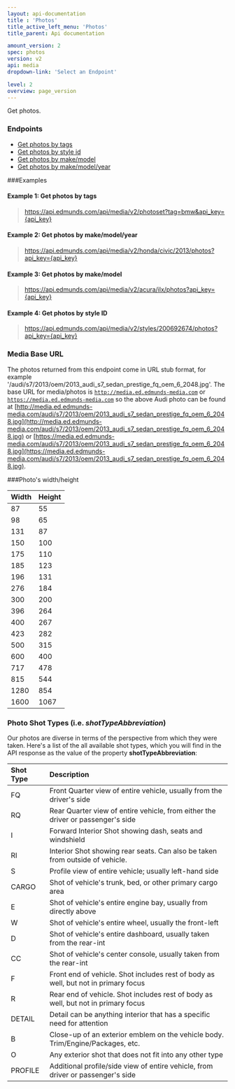 ```yaml
---
layout: api-documentation
title : 'Photos'
title_active_left_menu: 'Photos'
title_parent: Api documentation

amount_version: 2
spec: photos
version: v2
api: media
dropdown-link: 'Select an Endpoint'

level: 2
overview: page_version
---
```


<div class="info-message">
    Get photos.
</div>

### Endpoints

* [Get photos by tags](/api-documentation/media/photos/v2/01_photos_by_tags/api-description.html)
* [Get photos by style id](/api-documentation/media/photos/v2/02_photos_by_style_id/api-description.html)
* [Get photos by make/model](/api-documentation/media/photos/v2/03_photos_by_make_model/api-description.html)
* [Get photos by make/model/year](/api-documentation/media/photos/v2/04_photos_by_make_model_year/api-description.html)

###Examples

#### Example 1: Get photos by tags
    
> https://api.edmunds.com/api/media/v2/photoset?tag=bmw&api_key={api_key}

#### Example 2: Get photos by make/model/year

> https://api.edmunds.com/api/media/v2/honda/civic/2013/photos?api_key={api_key}

#### Example 3: Get photos by make/model

> https://api.edmunds.com/api/media/v2/acura/ilx/photos?api_key={api_key}

#### Example 4: Get photos by style ID

> https://api.edmunds.com/api/media/v2/styles/200692674/photos?api_key={api_key}

### Media Base URL

The photos returned from this endpoint come in URL stub format, for example '/audi/s7/2013/oem/2013_audi_s7_sedan_prestige_fq_oem_6_2048.jpg'. The base URL for media/photos is <code>http://media.ed.edmunds-media.com</code> or <code>https://media.ed.edmunds-media.com</code> so the above Audi photo can be found at [http://media.ed.edmunds-media.com/audi/s7/2013/oem/2013_audi_s7_sedan_prestige_fq_oem_6_2048.jpg](http://media.ed.edmunds-media.com/audi/s7/2013/oem/2013_audi_s7_sedan_prestige_fq_oem_6_2048.jpg) or [https://media.ed.edmunds-media.com/audi/s7/2013/oem/2013_audi_s7_sedan_prestige_fq_oem_6_2048.jpg](https://media.ed.edmunds-media.com/audi/s7/2013/oem/2013_audi_s7_sedan_prestige_fq_oem_6_2048.jpg).

###Photo's width/height

| Width      | Height    |
|:---------- |:----------|
| 87         | 55        |
| 98         | 65        |
| 131        | 87        |
| 150        | 100       |
| 175        | 110       |
| 185        | 123       |
| 196        | 131       |
| 276        | 184       |
| 300        | 200       |
| 396        | 264       |
| 400        | 267       |
| 423        | 282       |
| 500        | 315       |
| 600        | 400       |
| 717        | 478       |
| 815        | 544       |
| 1280       | 854       |
| 1600       | 1067      |


### Photo Shot Types (i.e. *shotTypeAbbreviation*)

Our photos are diverse in terms of the perspective from which they were taken. Here's a list of the all available shot types, which you will find in the API response as the value of the property **shotTypeAbbreviation**:

| Shot Type             | Description                                                                               |
|:----------------------|:------------------------------------------------------------------------------------------|
| FQ                    | Front Quarter view of entire vehicle, usually from the driver's side                      |
| RQ                    | Rear Quarter view of entire vehicle, from either the driver or passenger's side           |
| I                     | Forward Interior Shot showing dash, seats and windshield                                  |
| RI                    | Interior Shot showing rear seats. Can also be taken from outside of vehicle.              |
| S                     | Profile view of entire vehicle; usually left-hand side                                    |
| CARGO                 | Shot of vehicle's trunk, bed, or other primary cargo area                                 |
| E                     | Shot of vehicle's entire engine bay, usually from directly above                          |
| W                     | Shot of vehicle's entire wheel, usually the front-left                                    |
| D                     | Shot of vehicle's entire dashboard, usually taken from the rear-int                       |
| CC                    | Shot of vehicle's center console, usually taken from the rear-int                         |
| F                     | Front end of vehicle. Shot includes rest of body as well, but not in primary focus        |
| R                     | Rear end of vehicle. Shot includes rest of body as well, but not in primary focus         |
| DETAIL                | Detail can be anything interior that has a specific need for attention                    |
| B                     | Close-up of an exterior emblem on the vehicle body. Trim/Engine/Packages, etc.            |
| O                     | Any exterior shot that does not fit into any other type                                   |
| PROFILE               | Additional profile/side view of entire vehicle, from driver or passenger's side           |
